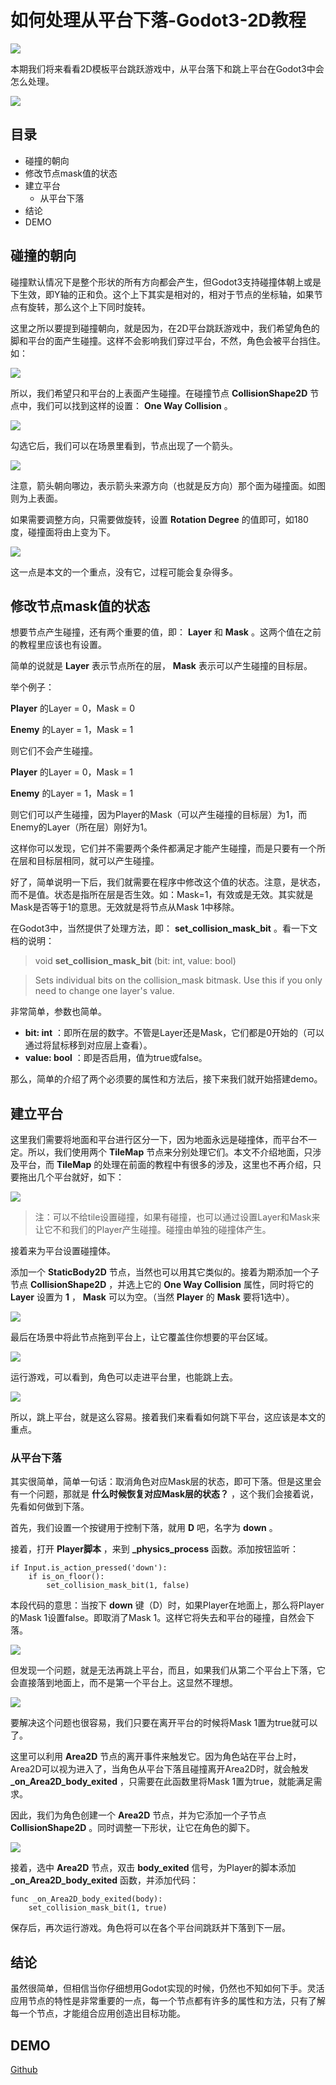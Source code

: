# 如何处理从平台下落-Godot3-2D教程

![](https://raw.githubusercontent.com/yuiitsu/image_lib/master/2021/03/b3a8cc91-343d-4fc0-8442-79f36f112596.png)

本期我们将来看看2D模板平台跳跃游戏中，从平台落下和跳上平台在Godot3中会怎么处理。

![](https://raw.githubusercontent.com/yuiitsu/image_lib/master/2021/03/4dfe350c-bd33-4fae-912d-7c48ba245c3d.gif)

## 目录

- 碰撞的朝向
- 修改节点mask值的状态
- 建立平台
	- 从平台下落
- 结论
- DEMO

## 碰撞的朝向

碰撞默认情况下是整个形状的所有方向都会产生，但Godot3支持碰撞体朝上或是下生效，即Y轴的正和负。这个上下其实是相对的，相对于节点的坐标轴，如果节点有旋转，那么这个上下同时旋转。

这里之所以要提到碰撞朝向，就是因为，在2D平台跳跃游戏中，我们希望角色的脚和平台的面产生碰撞。这样不会影响我们穿过平台，不然，角色会被平台挡住。如：

![](https://raw.githubusercontent.com/yuiitsu/image_lib/master/2021/03/7f161b03-0eb9-4ad0-a751-4f291ddcd0b5.gif)

所以，我们希望只和平台的上表面产生碰撞。在碰撞节点 **CollisionShape2D** 节点中，我们可以找到这样的设置： **One Way Collision** 。

![](https://raw.githubusercontent.com/yuiitsu/image_lib/master/2021/03/7406cbce-1787-48f6-a37b-1f743a71310c.png)

勾选它后，我们可以在场景里看到，节点出现了一个箭头。

![](https://raw.githubusercontent.com/yuiitsu/image_lib/master/2021/03/69f0b8d9-e48a-469d-9eb8-f57381d9bb8c.png)

注意，箭头朝向哪边，表示箭头来源方向（也就是反方向）那个面为碰撞面。如图则为上表面。

如果需要调整方向，只需要做旋转，设置 **Rotation Degree** 的值即可，如180度，碰撞面将由上变为下。

![](https://raw.githubusercontent.com/yuiitsu/image_lib/master/2021/03/38bfedc9-56f5-4fa7-953b-475610c92a71.png)

这一点是本文的一个重点，没有它，过程可能会复杂得多。

## 修改节点mask值的状态

想要节点产生碰撞，还有两个重要的值，即： **Layer** 和 **Mask** 。这两个值在之前的教程里应该也有设置。

简单的说就是 **Layer** 表示节点所在的层， **Mask** 表示可以产生碰撞的目标层。

举个例子：

 **Player** 的Layer = 0，Mask = 0

 **Enemy** 的Layer = 1，Mask = 1

则它们不会产生碰撞。

**Player** 的Layer = 0，Mask = 1

 **Enemy** 的Layer = 1，Mask = 1

则它们可以产生碰撞，因为Player的Mask（可以产生碰撞的目标层）为1，而Enemy的Layer（所在层）刚好为1。

这样你可以发现，它们并不需要两个条件都满足才能产生碰撞，而是只要有一个所在层和目标层相同，就可以产生碰撞。

好了，简单说明一下后，我们就需要在程序中修改这个值的状态。注意，是状态，而不是值。状态是指所在层是否生效。如：Mask=1，有效或是无效。其实就是Mask是否等于1的意思。无效就是将节点从Mask 1中移除。

在Godot3中，当然提供了处理方法，即： **set_collision_mask_bit** 。看一下文档的说明：

> void  **set_collision_mask_bit** (bit: int, value: bool)

> Sets individual bits on the collision_mask bitmask. Use this if you only need to change one layer's value.

非常简单，参数也简单。

-  **bit: int** ：即所在层的数字。不管是Layer还是Mask，它们都是0开始的（可以通过将鼠标移到对应层上查看）。
-  **value: bool** ：即是否启用，值为true或false。

那么，简单的介绍了两个必须要的属性和方法后，接下来我们就开始搭建demo。

## 建立平台

这里我们需要将地面和平台进行区分一下，因为地面永远是碰撞体，而平台不一定。所以，我们使用两个 **TileMap** 节点来分别处理它们。本文不介绍地面，只涉及平台，而 **TileMap** 的处理在前面的教程中有很多的涉及，这里也不再介绍，只要拖出几个平台就好，如下：

![](https://raw.githubusercontent.com/yuiitsu/image_lib/master/2021/03/8d69b07e-77e6-4d50-aaba-8acc296a7a1e.png)

> 注：可以不给tile设置碰撞，如果有碰撞，也可以通过设置Layer和Mask来让它不和我们的Player产生碰撞。碰撞由单独的碰撞体产生。

接着来为平台设置碰撞体。

添加一个 **StaticBody2D** 节点，当然也可以用其它类似的。接着为期添加一个子节点 **CollisionShape2D** ，并选上它的 **One Way Collision** 属性，同时将它的 **Layer** 设置为 **1** ， **Mask** 可以为空。（当然 **Player** 的 **Mask** 要将1选中）。

![](https://raw.githubusercontent.com/yuiitsu/image_lib/master/2021/03/e26bf6e7-a4d2-4dda-ac61-a0c80f4854fd.png)

最后在场景中将此节点拖到平台上，让它覆盖住你想要的平台区域。

![](https://raw.githubusercontent.com/yuiitsu/image_lib/master/2021/03/609d5705-70f9-44a7-882d-5ea0fc855bfb.png)

运行游戏，可以看到，角色可以走进平台里，也能跳上去。

![](https://raw.githubusercontent.com/yuiitsu/image_lib/master/2021/03/49e9b882-02d7-4a4d-b53c-53c979bff04a.gif)

所以，跳上平台，就是这么容易。接着我们来看看如何跳下平台，这应该是本文的重点。

### 从平台下落

其实很简单，简单一句话：取消角色对应Mask层的状态，即可下落。但是这里会有一个问题，那就是 **什么时候恢复对应Mask层的状态？** ，这个我们会接着说，先看如何做到下落。

首先，我们设置一个按键用于控制下落，就用 **D** 吧，名字为 **down** 。

接着，打开 **Player脚本** ，来到 **_physics_process** 函数。添加按钮监听：

```
if Input.is_action_pressed('down'):
	if is_on_floor():
		set_collision_mask_bit(1, false)
```

本段代码的意思：当按下 **down** 键（D）时，如果Player在地面上，那么将Player的Mask 1设置false。即取消了Mask 1。这样它将失去和平台的碰撞，自然会下落。

![](https://raw.githubusercontent.com/yuiitsu/image_lib/master/2021/03/18ada870-7f6a-4a9a-bc60-9a27d1ee22c0.gif)

但发现一个问题，就是无法再跳上平台，而且，如果我们从第二个平台上下落，它会直接落到地面上，而不是第一个平台上。这显然不理想。

![](https://raw.githubusercontent.com/yuiitsu/image_lib/master/2021/03/0c8596cb-9abb-4427-9ac1-e5204481dbb8.gif)

要解决这个问题也很容易，我们只要在离开平台的时候将Mask 1置为true就可以了。

这里可以利用 **Area2D** 节点的离开事件来触发它。因为角色站在平台上时，Area2D可以视为进入了，当角色从平台下落且碰撞离开Area2D时，就会触发 **_on_Area2D_body_exited** ，只需要在此函数里将Mask 1置为true，就能满足需求。

因此，我们为角色创建一个 **Area2D** 节点，并为它添加一个子节点 **CollisionShape2D** 。同时调整一下形状，让它在角色的脚下。

![](https://raw.githubusercontent.com/yuiitsu/image_lib/master/2021/03/59ba7aa0-9db0-4f03-84d2-65de682c3284.png)

接着，选中 **Area2D** 节点，双击 **body_exited** 信号，为Player的脚本添加 **_on_Area2D_body_exited** 函数，并添加代码：

```
func _on_Area2D_body_exited(body):
	set_collision_mask_bit(1, true)
```

保存后，再次运行游戏。角色将可以在各个平台间跳跃并下落到下一层。

## 结论

虽然很简单，但相信当你仔细想用Godot实现的时候，仍然也不知如何下手。灵活应用节点的特性是非常重要的一点，每一个节点都有许多的属性和方法，只有了解每一个节点，才能组合应用创造出目标功能。

## DEMO

[Github](https://github.com/yuiitsu/Godot3-2D-Demo/tree/master/Drop%20Through%20Platforms)